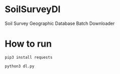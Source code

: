 # SoilSurveyDl
Soil Survey Geographic Database Batch Downloader

# How to run

`pip3 install requests`

`python3 dl.py`

